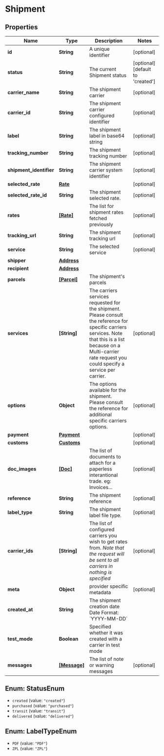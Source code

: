 # Shipment

## Properties
Name | Type | Description | Notes
------------ | ------------- | ------------- | -------------
**id** | **String** | A unique identifier | [optional] 
**status** | **String** | The current Shipment status | [optional] [default to &#x27;created&#x27;]
**carrier_name** | **String** | The shipment carrier | [optional] 
**carrier_id** | **String** | The shipment carrier configured identifier | [optional] 
**label** | **String** | The shipment label in base64 string | [optional] 
**tracking_number** | **String** | The shipment tracking number | [optional] 
**shipment_identifier** | **String** | The shipment carrier system identifier | [optional] 
**selected_rate** | [**Rate**](Rate.md) |  | [optional] 
**selected_rate_id** | **String** | The shipment selected rate. | [optional] 
**rates** | [**[Rate]**](Rate.md) | The list for shipment rates fetched previously | [optional] 
**tracking_url** | **String** | The shipment tracking url | [optional] 
**service** | **String** | The selected service | [optional] 
**shipper** | [**Address**](Address.md) |  | 
**recipient** | [**Address**](Address.md) |  | 
**parcels** | [**[Parcel]**](Parcel.md) | The shipment&#x27;s parcels | 
**services** | **[String]** |  The carriers services requested for the shipment.  Please consult the reference for specific carriers services. Note that this is a list because on a Multi-carrier rate request you could specify a service per carrier.  | [optional] 
**options** | **Object** |  The options available for the shipment. Please consult the reference for additional specific carriers options.  | [optional] 
**payment** | [**Payment**](Payment.md) |  | [optional] 
**customs** | [**Customs**](Customs.md) |  | [optional] 
**doc_images** | [**[Doc]**](Doc.md) |  The list of documents to attach for a paperless interantional trade.  eg: Invoices...  | [optional] 
**reference** | **String** | The shipment reference | [optional] 
**label_type** | **String** | The shipment label file type. | [optional] 
**carrier_ids** | **[String]** |  The list of configured carriers you wish to get rates from.  *Note that the request will be sent to all carriers in nothing is specified*  | [optional] 
**meta** | **Object** | provider specific metadata | [optional] 
**created_at** | **String** |  The shipment creation date  Date Format: &#x60;YYYY-MM-DD&#x60;  | 
**test_mode** | **Boolean** | Specified whether it was created with a carrier in test mode | 
**messages** | [**[Message]**](Message.md) | The list of note or warning messages | [optional] 

<a name="StatusEnum"></a>
## Enum: StatusEnum

* `created` (value: `"created"`)
* `purchased` (value: `"purchased"`)
* `transit` (value: `"transit"`)
* `delivered` (value: `"delivered"`)


<a name="LabelTypeEnum"></a>
## Enum: LabelTypeEnum

* `PDF` (value: `"PDF"`)
* `ZPL` (value: `"ZPL"`)

